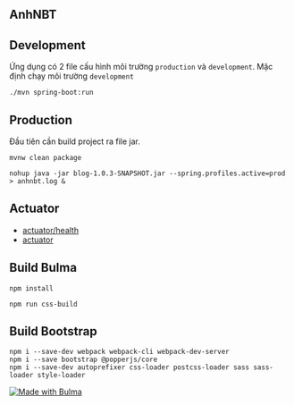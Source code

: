 ## AnhNBT

## Development

Ứng dụng có 2 file cấu hình môi trường `production` và `development`. Mặc định chạy môi trường `development`

```
./mvn spring-boot:run
```

## Production
Đầu tiên cần build project ra file jar.
```
mvnw clean package
```

```
nohup java -jar blog-1.0.3-SNAPSHOT.jar --spring.profiles.active=prod > anhnbt.log &
```

## Actuator

- [actuator/health](http://localhost:8080/actuator/health)
- [actuator](http://localhost:8080/actuator)

## Build Bulma

```
npm install
```

```
npm run css-build
```
## Build Bootstrap
```
npm i --save-dev webpack webpack-cli webpack-dev-server
npm i --save bootstrap @popperjs/core
npm i --save-dev autoprefixer css-loader postcss-loader sass sass-loader style-loader
```

[![Made with Bulma](https://bulma.io/images/made-with-bulma.png)](https://bulma.io?utm_source=badge)